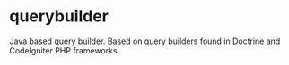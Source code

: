 # querybuilder
Java based query builder. Based on query builders found in Doctrine and CodeIgniter PHP frameworks.
